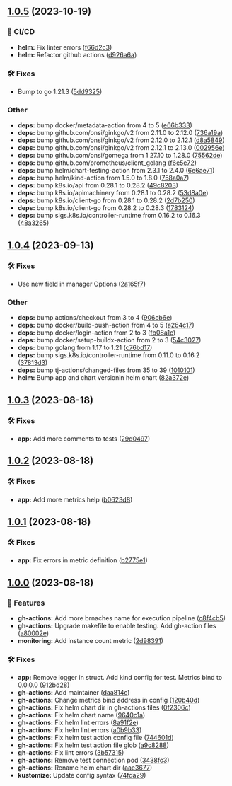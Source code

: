 ## [1.0.5](https://github.com/Randsw/k8s-operator-CascadeDeployment/compare/1.0.4...1.0.5) (2023-10-19)


### 🦊 CI/CD

* **helm:** Fix linter errors ([f66d2c3](https://github.com/Randsw/k8s-operator-CascadeDeployment/commit/f66d2c3bb3c320544b8c0b3747e968dcc8877a05))
* **helm:** Refactor github actions ([d926a6a](https://github.com/Randsw/k8s-operator-CascadeDeployment/commit/d926a6acb6a249e357c663beccaec8a4f066ecaf))


### 🛠 Fixes

* Bump to go 1.21.3 ([5dd9325](https://github.com/Randsw/k8s-operator-CascadeDeployment/commit/5dd932576432d518470c7a79c39c56f2afa75282))


### Other

* **deps:** bump docker/metadata-action from 4 to 5 ([e66b333](https://github.com/Randsw/k8s-operator-CascadeDeployment/commit/e66b3338952fa879ca5dd1c9feb8d94f9aa19ec2))
* **deps:** bump github.com/onsi/ginkgo/v2 from 2.11.0 to 2.12.0 ([736a19a](https://github.com/Randsw/k8s-operator-CascadeDeployment/commit/736a19a28bfe747ec70294780d6fcb8fd3a0cb2e))
* **deps:** bump github.com/onsi/ginkgo/v2 from 2.12.0 to 2.12.1 ([d8a5849](https://github.com/Randsw/k8s-operator-CascadeDeployment/commit/d8a5849e0717aa0f0b9af68f75d40ae0a3c11647))
* **deps:** bump github.com/onsi/ginkgo/v2 from 2.12.1 to 2.13.0 ([002956e](https://github.com/Randsw/k8s-operator-CascadeDeployment/commit/002956e40e078a99fe58edeab5a6739f75e6a947))
* **deps:** bump github.com/onsi/gomega from 1.27.10 to 1.28.0 ([75562de](https://github.com/Randsw/k8s-operator-CascadeDeployment/commit/75562de9241b34a3d2883a5ad82852a335defce5))
* **deps:** bump github.com/prometheus/client_golang ([f6e5e72](https://github.com/Randsw/k8s-operator-CascadeDeployment/commit/f6e5e72332f4fc725fd4a13b066b6bf17c597872))
* **deps:** bump helm/chart-testing-action from 2.3.1 to 2.4.0 ([6e6ae71](https://github.com/Randsw/k8s-operator-CascadeDeployment/commit/6e6ae71d6a619114c0aed79210e8f19c223415d6))
* **deps:** bump helm/kind-action from 1.5.0 to 1.8.0 ([758a0a7](https://github.com/Randsw/k8s-operator-CascadeDeployment/commit/758a0a73ea5e62066978100065bb5629cd832aa8))
* **deps:** bump k8s.io/api from 0.28.1 to 0.28.2 ([49c8203](https://github.com/Randsw/k8s-operator-CascadeDeployment/commit/49c82034ef48423755d0ff363005337527599a98))
* **deps:** bump k8s.io/apimachinery from 0.28.1 to 0.28.2 ([53d8a0e](https://github.com/Randsw/k8s-operator-CascadeDeployment/commit/53d8a0eb9307d22f3915a1fb07ce4655be51a542))
* **deps:** bump k8s.io/client-go from 0.28.1 to 0.28.2 ([2d7b250](https://github.com/Randsw/k8s-operator-CascadeDeployment/commit/2d7b250182c79c3cb5489b29e476a4442f0c0323))
* **deps:** bump k8s.io/client-go from 0.28.2 to 0.28.3 ([1783124](https://github.com/Randsw/k8s-operator-CascadeDeployment/commit/17831246a29b5554dbb6bebe9d12924b17d1be67))
* **deps:** bump sigs.k8s.io/controller-runtime from 0.16.2 to 0.16.3 ([48a3265](https://github.com/Randsw/k8s-operator-CascadeDeployment/commit/48a3265139f265e92a6b591c1739d8578b1e687c))

## [1.0.4](https://github.com/Randsw/k8s-operator-CascadeDeployment/compare/1.0.3...1.0.4) (2023-09-13)


### 🛠 Fixes

* Use new field in manager Options ([2a165f7](https://github.com/Randsw/k8s-operator-CascadeDeployment/commit/2a165f77a9120f7e4ad088c68cfc18fad8b2d9f7))


### Other

* **deps:** bump actions/checkout from 3 to 4 ([906cb6e](https://github.com/Randsw/k8s-operator-CascadeDeployment/commit/906cb6e9d7e25d8531043afd90ffae0353fed16e))
* **deps:** bump docker/build-push-action from 4 to 5 ([a264c17](https://github.com/Randsw/k8s-operator-CascadeDeployment/commit/a264c17c8aa9b4a18755ea9b29a6c79278c31c31))
* **deps:** bump docker/login-action from 2 to 3 ([fb08a1c](https://github.com/Randsw/k8s-operator-CascadeDeployment/commit/fb08a1c563aa655d665e9f3275737706d8553a9a))
* **deps:** bump docker/setup-buildx-action from 2 to 3 ([54c3027](https://github.com/Randsw/k8s-operator-CascadeDeployment/commit/54c3027300a7bc929f81b66ce3599f6cfa26a9cb))
* **deps:** bump golang from 1.17 to 1.21 ([c76bd17](https://github.com/Randsw/k8s-operator-CascadeDeployment/commit/c76bd178c12f47d8b263964816f647f496f006af))
* **deps:** bump sigs.k8s.io/controller-runtime from 0.11.0 to 0.16.2 ([37813d3](https://github.com/Randsw/k8s-operator-CascadeDeployment/commit/37813d3aca8480ea7f82d19a1a7deacec25e2b4c))
* **deps:** bump tj-actions/changed-files from 35 to 39 ([1010101](https://github.com/Randsw/k8s-operator-CascadeDeployment/commit/10101018a33e25d735e866ddf1bc1197af13b0cf))
* **helm:** Bump app and chart versionin helm chart ([82a372e](https://github.com/Randsw/k8s-operator-CascadeDeployment/commit/82a372e233dcc11f88d7eee23d06cd9b91aacaa1))

## [1.0.3](https://github.com/Randsw/k8s-operator-CascadeDeployment/compare/1.0.2...1.0.3) (2023-08-18)


### 🛠 Fixes

* **app:** Add more comments to tests ([29d0497](https://github.com/Randsw/k8s-operator-CascadeDeployment/commit/29d04977f27f5cb2d7ea5965e95117a1c5f4d941))

## [1.0.2](https://github.com/Randsw/k8s-operator-CascadeDeployment/compare/1.0.1...1.0.2) (2023-08-18)


### 🛠 Fixes

* **app:** Add more metrics help ([b0623d8](https://github.com/Randsw/k8s-operator-CascadeDeployment/commit/b0623d8cb9392a68627873a7e4fd8aac43b84a6f))

## [1.0.1](https://github.com/Randsw/k8s-operator-CascadeDeployment/compare/1.0.0...1.0.1) (2023-08-18)


### 🛠 Fixes

* **app:** Fix errors in metric definition ([b2775e1](https://github.com/Randsw/k8s-operator-CascadeDeployment/commit/b2775e1791dbd3f3dcc5beb4b541be0b34947560))

## [1.0.0](https://github.com/Randsw/k8s-operator-CascadeDeployment/compare/...1.0.0) (2023-08-18)


### 🚀 Features

* **gh-actions:** Add more brnaches name for execution pipeline ([c8f4cb5](https://github.com/Randsw/k8s-operator-CascadeDeployment/commit/c8f4cb58304fbe4afaf81af8d4d5d0cedfd1643a))
* **gh-actions:** Upgrade makefile to enable testing. Add gh-action files ([a80002e](https://github.com/Randsw/k8s-operator-CascadeDeployment/commit/a80002eb75fd35b6ba8366ec7f13bacf3e428c86))
* **monitoring:** Add instance count metric ([2d98391](https://github.com/Randsw/k8s-operator-CascadeDeployment/commit/2d98391735511b84991cc62d147bccc3f1be46c2))


### 🛠 Fixes

* **app:** Remove logger in struct. Add kind config for test. Metrics bind to 0.0.0.0 ([912bd28](https://github.com/Randsw/k8s-operator-CascadeDeployment/commit/912bd28798b9b2fed16100906b97d9ee6589ea9e))
* **gh-actions:** Add maintainer ([daa814c](https://github.com/Randsw/k8s-operator-CascadeDeployment/commit/daa814c94898ee94e7d823d8275850566b316134))
* **gh-actions:** Change metrics bind address in config ([120b40d](https://github.com/Randsw/k8s-operator-CascadeDeployment/commit/120b40d93d137fcb90acca7ec55ed750106da540))
* **gh-actions:** Fix helm chart dir in gh-actions files ([0f2306c](https://github.com/Randsw/k8s-operator-CascadeDeployment/commit/0f2306cfd082cb2209ca7a6f3414e1076333cf1b))
* **gh-actions:** Fix helm chart name ([9640c1a](https://github.com/Randsw/k8s-operator-CascadeDeployment/commit/9640c1a74ec7cdf78bec0973cd1ec99c89600848))
* **gh-actions:** Fix helm lint errors ([8a91f2e](https://github.com/Randsw/k8s-operator-CascadeDeployment/commit/8a91f2eca4eab814fb1825971e5689e02e3d1fda))
* **gh-actions:** Fix helm lint errors ([a0b9b33](https://github.com/Randsw/k8s-operator-CascadeDeployment/commit/a0b9b33d3d8e1b86cd2cc53ee729398b7009c76b))
* **gh-actions:** Fix helm test action config file ([744601d](https://github.com/Randsw/k8s-operator-CascadeDeployment/commit/744601d96108ac1c63d241a99117089d6eec0520))
* **gh-actions:** Fix helm test action file glob ([a9c8288](https://github.com/Randsw/k8s-operator-CascadeDeployment/commit/a9c8288604568b7923273d679b0f793b86ec2be6))
* **gh-actions:** Fix lint errors ([3b57315](https://github.com/Randsw/k8s-operator-CascadeDeployment/commit/3b57315b56e51d35b60824372b52fff9fc081ded))
* **gh-actions:** Remove test connection pod ([3438fc3](https://github.com/Randsw/k8s-operator-CascadeDeployment/commit/3438fc3a0d2cec7be6ba9aad296f2f1c730da506))
* **gh-actions:** Rename helm chart dir ([aae3677](https://github.com/Randsw/k8s-operator-CascadeDeployment/commit/aae3677debed7463eea93b9068423abfc770c983))
* **kustomize:** Update config syntax ([74fda29](https://github.com/Randsw/k8s-operator-CascadeDeployment/commit/74fda29f00554a8efbb61e8153f2ab5e4a4b9db6))
